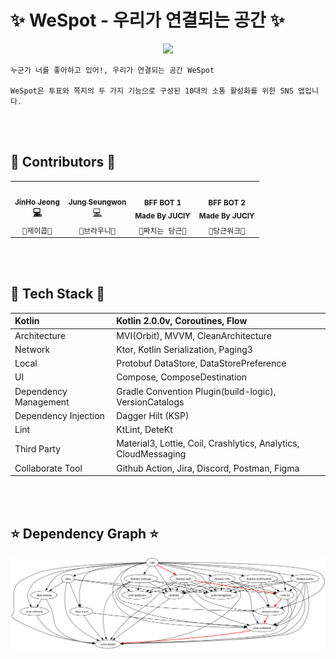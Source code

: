 # ✨ WeSpot - 우리가 연결되는 공간 ✨

<p align="center"><img src="https://github.com/user-attachments/assets/4e890aef-4fca-4bf3-91e2-b30d26fcc873"></p>

```
누군가 너를 좋아하고 있어!, 우리가 연결되는 공간 WeSpot

WeSpot은 투표와 쪽지의 두 가지 기능으로 구성된 10대의 소통 활성화를 위한 SNS 앱입니다.
```

</br></br>

## 💫 Contributors 💫
<table>
  <tr>
    <td align="center"><a href="http://github.com/jeongjaino"><img src="https://avatars.githubusercontent.com/u/77484719?v=4" width="200px;" alt=""/><br /><sub><b>JinHo Jeong</sub></a><br /><a href="https://github.com/YAPP-Github/24th-App-Team-1-Android/commits/main?author=jeongjaino" title="Code">💻</a></td>
    <td align="center"><a href="https://github.com/flash159483"><img src="https://avatars.githubusercontent.com/u/123813671?v=4" width="200px;" alt=""/><br /><sub><b>Jung Seungwon</b></sub></a><br /><a href="https://github.com/YAPP-Github/24th-App-Team-1-Android/commits/main?author=flash159483" title="Code">💻</a></td>
    <td align="center"><img src="https://github.com/YAPP-Github/24th-App-Team-1-Android/assets/77484719/885117e7-5809-4630-9f37-ede855cdc8c8" width="200px;" alt=""/><br /><sub><b>BFF BOT 1</b></sub><br /><sub><b>Made By JUCIY</b></b></sub></td>
    <td align="center"><img src="https://github.com/YAPP-Github/24th-App-Team-1-Android/assets/77484719/611fc015-8f91-4645-90c9-2ae9e86d9e7b" width="200px;" alt=""/><br /><sub><b>BFF BOT 2</b></sub><br /><sub><b>Made By JUCIY</b></b></sub></td>
  </tr>
  <tr>
    <td align="center"><code>🍻제이콥🍻</td>
    <td align="center"><code>🍩브라우니🍩</td>
    <td align="center"><code>🥕짜치는 당근🥕</td>
    <td align="center"><code>🥕당근워크👟</td>
  </tr>
</table>

</br></br>

## 🌟 Tech Stack 🌟

| Kotlin | Kotlin 2.0.0v, Coroutines, Flow |
|:---|:---|
| Architecture | MVI(Orbit), MVVM, CleanArchitecture |
| Network | Ktor, Kotlin Serialization, Paging3 |
| Local | Protobuf DataStore, DataStorePreference |
| UI | Compose, ComposeDestination |
| Dependency Management | Gradle Convention Plugin(build-logic), VersionCatalogs |
| Dependency Injection | Dagger Hilt (KSP) |
| Lint | KtLint, DeteKt |
| Third Party | Material3, Lottie, Coil, Crashlytics, Analytics, CloudMessaging |
| Collaborate Tool | Github Action, Jira, Discord, Postman, Figma |

</br></br>

## ⭐ Dependency Graph ⭐

<p align="center"><img src="module_graph.svg"></p>

